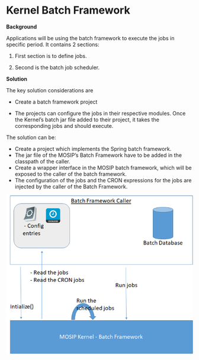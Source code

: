 # Kernel Batch Framework

**Background**

Applications will be using the batch framework to execute the jobs in specific period. It contains 2 sections: 

1.	First section is to define jobs. 

2.	Second is the batch job scheduler. 

**Solution**

The key solution considerations are

-	Create a batch framework project

-	The projects can configure the jobs in their respective modules. Once the Kernel’s batch jar file added to their project, it takes the corresponding jobs and should execute. 

The solution can be:

-	Create a project which implements the Spring batch framework. 
-	The jar file of the MOSIP’s Batch Framework have to be added in the classpath of the caller.
-	Create a wrapper interface in the MOSIP batch framework, which will be exposed to the caller of the batch framework. 
-	The configuration of the jobs and the CRON expressions for the jobs are injected by the caller of the Batch Framework.




![Kernel Batch Framework](_images/kernel_batch_framework.png)